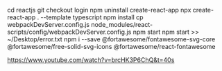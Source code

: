 cd reactjs
git checkout login
npm uninstall create-react-app
npx create-react-app . --template typescript
npm install
cp webpackDevServer.config.js node_modules/react-scripts/config/webpackDevServer.config.js
npm start
npm start >> ~/Desktop/error.txt
npm i --save @fortawesome/fontawesome-svg-core @fortawesome/free-solid-svg-icons @fortawesome/react-fontawesome


https://www.youtube.com/watch?v=brcHK3P6ChQ&t=40s